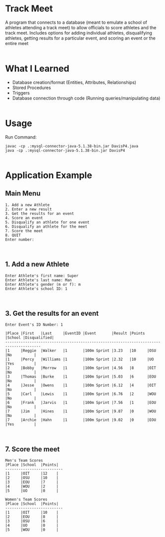 # Track Meet
A program that connects to a database (meant to emulate a school of athletes attending a track meet) to allow officials to score athletes and the track meet. Includes options for adding individual athletes, disqualifying athletes, getting results for a particular event, and scoring an event or the entire meet<br><br>


# What I Learned
* Database creation/format (Entities, Attributes, Relationships)<br>
* Stored Procedures<br>
* Triggers<br>
* Database connection through code (Running queries/manipulating data)<br><br>


# Usage
Run Command:<br>

`javac -cp .:mysql-connector-java-5.1.38-bin.jar DavisP4.java`<br>
`java -cp .:mysql-connector-java-5.1.38-bin.jar DavisP4`<br><br>


# Application Example<br>

## Main Menu
```
1. Add a new Athlete
2. Enter a new result
3. Get the results for an event
4. Score an event
5. Disqualify an athlete for one event
6. Disqualify an athlete for the meet
7. Score the meet
8. QUIT
Enter number:
```
<br>



## 1. Add a new Athlete
```
Enter Athlete's first name: Super
Enter Athlete's last name: Man  
Enter Athlete's gender (m or f): m
Enter Athlete's school ID: 1
```
<br>



## 3. Get the results for an event
```
Enter Event's ID Number: 1

|Place |First   |Last     |EventID |Event       |Result |Points |School |Disqualified|
--------------------------------------------------------------------------------------
|1     |Reggie  |Walker   |1       |100m Sprint |3.23   |10     |OSU    |No          |
|1     |Percy   |Williams |1       |100m Sprint |2.32   |10     |UO     |Yes         |
|2     |Bobby   |Morrow   |1       |100m Sprint |4.56   |8      |OIT    |No          |
|3     |Thomas  |Burke    |1       |100m Sprint |5.03   |6      |EOU    |No          |
|4     |Jesse   |Owens    |1       |100m Sprint |6.12   |4      |OIT    |No          |
|5     |Carl    |Lewis    |1       |100m Sprint |6.76   |2      |WOU    |No          |
|6     |Frank   |Jarvis   |1       |100m Sprint |7.56   |1      |EOU    |No          |
|7     |Jim     |Hines    |1       |100m Sprint |9.87   |0      |WOU    |No          |
|7     |Archie  |Hahn     |1       |100m Sprint |9.02   |0      |EOU    |Yes         |

```
<br>



## 7. Score the meet
```
Men's Team Scores
|Place |School  |Points|
--------------------------
|1     |OIT     |12    |
|2     |OSU     |10    |
|3     |EOU     |7     |
|4     |WOU     |2     |
|5     |UO      |0     |

Women's Team Scores
|Place |School  |Points|
--------------------------
|1     |OIT     |10    |
|2     |EOU     |8     |
|3     |OSU     |6     |
|4     |UO      |0     |
|5     |WOU     |0     |

```
<br>
